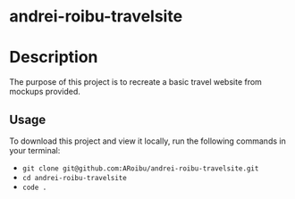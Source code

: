 # andrei-roibu-travelsite
# Description

The purpose of this project is to recreate a basic travel website from mockups provided.

## Usage

To download this project and view it locally, run the following commands in your terminal:

- `git clone git@github.com:ARoibu/andrei-roibu-travelsite.git`
- `cd andrei-roibu-travelsite`
- `code .`
